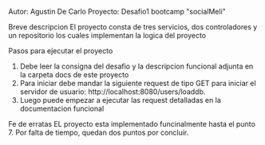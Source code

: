 Autor: Agustin De Carlo
Proyecto: Desafio1 bootcamp "socialMeli"

Breve descripcion
El proyecto consta de tres servicios, dos controladores y un repositorio los cuales implementan la logica del
proyecto

Pasos para ejecutar el proyecto
1) Debe leer la consigna del desafio y la descripcion funcional adjunta en la carpeta docs de este proyecto
2) Para iniciar debe mandar la siguiente request de tipo GET para iniciar el servidor de usuario:
   http://localhost:8080/users/loaddb.
3) Luego puede empezar a ejecutar las request detalladas en la documentacion funcional

Fe de erratas
EL proyecto esta implementado funcinalmente hasta el punto 7. Por falta de tiempo, quedan dos puntos por
concluir.